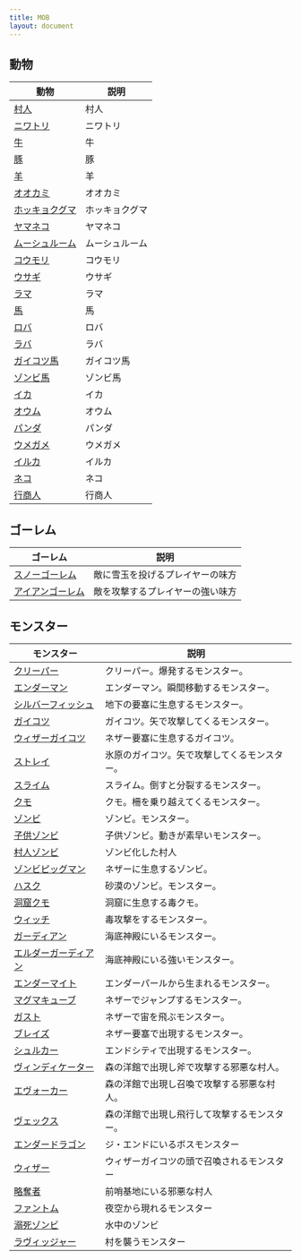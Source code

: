 ```yaml
---
title: MOB
layout: document
---
```


## <a name="動物"></a>動物

|動物|説明|
|---|---|
|[村人](村人)|村人|
|[ニワトリ](ニワトリ)|ニワトリ|
|[牛](牛)|牛|
|[豚](豚)|豚|
|[羊](羊)|羊|
|[オオカミ](オオカミ)|オオカミ|
|[ホッキョクグマ](ホッキョクグマ)|ホッキョクグマ|
|[ヤマネコ](ヤマネコ)|ヤマネコ|
|[ムーシュルーム](ムーシュルーム)|ムーシュルーム|
|[コウモリ](コウモリ)|コウモリ|
|[ウサギ](ウサギ)|ウサギ|
|[ラマ](ラマ)|ラマ|
|[馬](馬)|馬|
|[ロバ](ロバ)|ロバ|
|[ラバ](ラバ)|ラバ|
|[ガイコツ馬](ガイコツ馬)|ガイコツ馬|
|[ゾンビ馬](ゾンビ馬)|ゾンビ馬|
|[イカ](イカ)|イカ|
|[オウム](オウム)|オウム|
|[パンダ](パンダ)|パンダ|
|[ウメガメ](ウメガメ)|ウメガメ|
|[イルカ](イルカ)|イルカ|
|[ネコ](ネコ)|ネコ|
|[行商人](行商人)|行商人|

## <a name="ゴーレム"></a>ゴーレム

|ゴーレム|説明|
|---|---|
|[スノーゴーレム](スノーゴーレム)|敵に雪玉を投げるプレイヤーの味方|
|[アイアンゴーレム](アイアンゴーレム)|敵を攻撃するプレイヤーの強い味方|

## <a name="モンスター"></a>モンスター

|モンスター|説明|
|---|---|
|[クリーパー](クリーパー)|クリーパー。爆発するモンスター。|
|[エンダーマン](エンダーマン)|エンダーマン。瞬間移動するモンスター。|
|[シルバーフィッシュ](シルバーフィッシュ)|地下の要塞に生息するモンスター。|
|[ガイコツ](ガイコツ)|ガイコツ。矢で攻撃してくるモンスター。|
|[ウィザーガイコツ](ウィザーガイコツ)|ネザー要塞に生息するガイコツ。|
|[ストレイ](ストレイ)|氷原のガイコツ。矢で攻撃してくるモンスター。|
|[スライム](スライム)|スライム。倒すと分裂するモンスター。|
|[クモ](クモ)|クモ。柵を乗り越えてくるモンスター。|
|[ゾンビ](ゾンビ)|ゾンビ。モンスター。|
|[子供ゾンビ](子供ゾンビ)|子供ゾンビ。動きが素早いモンスター。|
|[村人ゾンビ](村人ゾンビ)|ゾンビ化した村人|
|[ゾンビピッグマン](ゾンビピッグマン)|ネザーに生息するゾンビ。|
|[ハスク](ハスク)|砂漠のゾンビ。モンスター。|
|[洞窟クモ](洞窟クモ)|洞窟に生息する毒クモ。|
|[ウィッチ](ウィッチ)|毒攻撃をするモンスター。|
|[ガーディアン](ガーディアン)|海底神殿にいるモンスター。|
|[エルダーガーディアン](エルダーガーディアン)|海底神殿にいる強いモンスター。|
|[エンダーマイト](エンダーマイト)|エンダーパールから生まれるモンスター。|
|[マグマキューブ](マグマキューブ)|ネザーでジャンプするモンスター。|
|[ガスト](ガスト)|ネザーで宙を飛ぶモンスター。|
|[ブレイズ](ブレイズ)|ネザー要塞で出現するモンスター。|
|[シュルカー](シュルカー)|エンドシティで出現するモンスター。|
|[ヴィンディケーター](ヴィンディケーター)|森の洋館で出現し斧で攻撃する邪悪な村人。|
|[エヴォーカー](エヴォーカー)|森の洋館で出現し召喚で攻撃する邪悪な村人。|
|[ヴェックス](ヴェックス)|森の洋館で出現し飛行して攻撃するモンスター。|
|[エンダードラゴン](エンダードラゴン)|ジ・エンドにいるボスモンスター|
|[ウィザー](ウィザー)|ウィザーガイコツの頭で召喚されるモンスター|
|[略奪者](略奪者)|前哨基地にいる邪悪な村人|
|[ファントム](ファントム)|夜空から現れるモンスター|
|[溺死ゾンビ](溺死ゾンビ)|水中のゾンビ|
|[ラヴィッジャー](ラヴィッジャー)|村を襲うモンスター|

